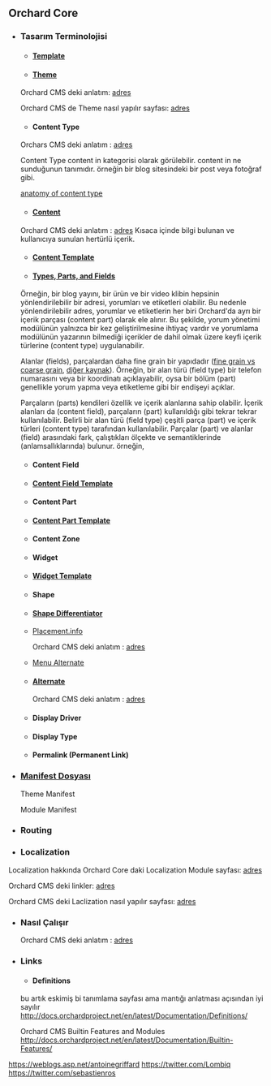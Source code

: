 ## Orchard Core 

- ### Tasarım Terminolojisi

  - #### [Template](https://orchardcore.readthedocs.io/en/latest/OrchardCore.Modules/OrchardCore.Templates/README/#available-templates)

  - #### [Theme](https://orchardcore.readthedocs.io/en/latest/OrchardCore.Modules/OrchardCore.Themes/README/)
  
  Orchard CMS deki anlatım: [adres](http://docs.orchardproject.net/en/latest/Documentation/How-Orchard-works/#themes)
  
  Orchard CMS de Theme nasıl yapılır sayfası: [adres](http://docs.orchardproject.net/en/latest/Documentation/Writing-a-new-theme)

  - #### Content Type

  Orchars CMS deki anlatım : [adres](http://docs.orchardproject.net/en/latest/Documentation/Content-types/#content-type)
  
  Content Type content in kategorisi olarak görülebilir. content in ne sunduğunun tanımıdır. örneğin bir blog sitesindeki   bir post veya fotoğraf gibi.
  
  [anatomy of content type](http://docs.orchardproject.net/en/latest/Documentation/How-Orchard-works/#content-type-system)
  

  - #### [Content](https://orchardcore.readthedocs.io/en/latest/OrchardCore.Modules/OrchardCore.Contents/README/)

  Orchard CMS deki anlatım : [adres](http://docs.orchardproject.net/en/latest/Documentation/Basic-Orchard-Concepts/#content)
  Kısaca içinde bilgi bulunan ve kullanıcıya sunulan hertürlü içerik. 


  - #### [Content Template](https://orchardcore.readthedocs.io/en/latest/OrchardCore.Modules/OrchardCore.Templates/README/#content-templates)


  - #### [Types, Parts, and Fields](http://docs.orchardproject.net/en/latest/Documentation/How-Orchard-works/#content-type-system)
  
  Örneğin, bir blog yayını, bir ürün ve bir video klibin hepsinin yönlendirilebilir bir adresi, yorumları ve etiketleri olabilir. Bu nedenle yönlendirilebilir adres, yorumlar ve etiketlerin her biri Orchard'da ayrı bir içerik parçası (content part) olarak ele alınır. Bu şekilde, yorum yönetimi modülünün yalnızca bir kez geliştirilmesine ihtiyaç vardır ve yorumlama modülünün yazarının bilmediği içerikler de dahil olmak üzere keyfi içerik türlerine (content type) uygulanabilir.
  
  Alanlar (fields), parçalardan daha fine grain bir yapıdadır ([fine grain vs coarse grain](https://stackoverflow.com/questions/3766845/coarse-grained-vs-fine-grained), [diğer kaynak](https://www.quora.com/What-is-the-difference-between-coarse-grained-and-fine-grained)). Örneğin, bir alan türü (field type) bir telefon numarasını veya bir koordinatı açıklayabilir, oysa bir bölüm (part) genellikle yorum yapma veya etiketleme gibi bir endişeyi açıklar.
  
  Parçaların (parts) kendileri özellik ve içerik alanlarına sahip olabilir. İçerik alanları da (content field), parçaların (part) kullanıldığı gibi tekrar tekrar kullanılabilir. Belirli bir alan türü (field type) çeşitli parça (part) ve içerik türleri (content type) tarafından kullanılabilir. Parçalar (part) ve alanlar (field) arasındaki fark, çalıştıkları ölçekte ve semantiklerinde (anlamsallıklarında) bulunur.
  örneğin, 
       

  - #### Content Field


  - #### [Content Field Template](https://orchardcore.readthedocs.io/en/latest/OrchardCore.Modules/OrchardCore.Templates/README/#content-field-templates)

  - #### Content Part

  - #### [Content Part Template](https://orchardcore.readthedocs.io/en/latest/OrchardCore.Modules/OrchardCore.Templates/README/#content-part-templates)

  - #### Content Zone

  - #### Widget

  - #### [Widget Template](https://orchardcore.readthedocs.io/en/latest/OrchardCore.Modules/OrchardCore.Templates/README/#widget-templates)



  - #### Shape

  - #### [Shape Differentiator](https://orchardcore.readthedocs.io/en/latest/OrchardCore.Modules/OrchardCore.Templates/README/#shape-differentiators)

  - [Placement.info](https://orchardcore.readthedocs.io/en/latest/OrchardCore/OrchardCore.DisplayManagement/README/)
  
    Orchard CMS deki anlatım : [adres](http://docs.orchardproject.net/en/latest/Documentation/Understanding-placement-info/)
    
  - [Menu Alternate](https://orchardcore.readthedocs.io/en/latest/OrchardCore.Modules/OrchardCore.Menu/README/#menu-alternates)
    



  - #### [Alternate](https://orchardcore.readthedocs.io/en/latest/OrchardCore.Modules/OrchardCore.Themes/README/#alternates)
    Orchard CMS deki anlatım : [adres](https://orchardcore.readthedocs.io/en/latest/OrchardCore.Modules/OrchardCore.Themes/README/#alternates)

    


  - #### Display Driver

  - #### Display Type

  - #### Permalink (Permanent Link)

- ### [Manifest Dosyası](http://docs.orchardproject.net/en/latest/Documentation/Manifest-files/)

  Theme Manifest
  
  Module Manifest

- ### Routing

- ### Localization

Localization hakkında Orchard Core daki Localization Module sayfası: [adres](https://orchardcore.readthedocs.io/en/latest/OrchardCore.Modules/OrchardCore.Localization/README/)

Orchard CMS deki linkler: [adres](http://docs.orchardproject.net/en/latest/Documentation/How-Orchard-works/#localization)

Orchard CMS deki Laclization nasıl yapılır sayfası: [adres](http://docs.orchardproject.net/en/latest/Documentation/Creating-global-ready-applications/#localizing-the-orchard-application-and-orchard-modules)




- ### Nasıl Çalışır

  Orchard CMS deki anlatım : [adres](http://docs.orchardproject.net/en/latest/Documentation/How-Orchard-works/)
  
  


- ### Links
  - #### Definitions
  bu artık eskimiş bi tanımlama sayfası ama mantığı anlatması açısından iyi sayılır
  http://docs.orchardproject.net/en/latest/Documentation/Definitions/
  
  Orchard CMS Builtin Features and Modules
  http://docs.orchardproject.net/en/latest/Documentation/Builtin-Features/
  
  




https://weblogs.asp.net/antoinegriffard
https://twitter.com/Lombiq
https://twitter.com/sebastienros



